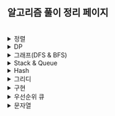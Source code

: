 ## 알고리즘 풀이 정리 페이지


</br>

<details>
  <summary>정렬</summary>

| No. | Title | Site | Level | Review |
|-----|-------|------|-------|--------|
| 8979 | [올림픽](https://www.acmicpc.net/problem/8979) | 백준 | 🥈 S5 | [📝](./sliver/8979_올림픽.md) |
| 10431 | [줄세우기](https://www.acmicpc.net/problem/10431) | 백준 | 🥈 S5 | [📝](./sliver/10431_줄세우기.md) |

</details>

<details>
  <summary>DP</summary>

| No. | Title | Site | Level | Review |
|-----|-------|------|-------|--------|
| 9655 | [돌 게임](https://www.acmicpc.net/problem/9655) | 백준 | 🥈 S5 | [📝](./dp/11726_2xn타일링.md) |
| 2839 | [설탕 배달](https://www.acmicpc.net/problem/2839) | 백준 | 🥈 S4 | [📝](./dp/2839_설탕배달.md) |
| 1463 | [1로 만들기](https://www.acmicpc.net/problem/1463) | 백준 | 🥈 S3 | [📝](./dp/1463_1로%20만들기.md) |
| 11726 | [2xn 타일링](https://www.acmicpc.net/problem/11726) | 백준 | 🥈 S3 | [📝](./dp/11726_2xn타일링.md) |

</details>

<details>
  <summary>그래프(DFS & BFS)</summary>

| No. | Title | Site | Level | Review | Solution |
|-----|-------|------|-------|--------|----------|
| 11724 | [연결요소의 개수](https://www.acmicpc.net/problem/11724) | 백준 | 🥈 S4 | [📝](./sliver/11724_연결요소의개수.md) | DFS |
| 10451 | [순열 사이클](https://www.acmicpc.net/problem/10451) | 백준 | 🥈 S3 | [📝](./sliver/10451_순열사이클.md) | DFS |
| 1260 | [DFS와 BFS](https://www.acmicpc.net/problem/1260) | 백준 | 🥈 S2 | [📝](./sliver/1260_DFS와BFS.md) | DFS & BFS |
| 1389 | [케빈 베이컨의 6단계 법칙](https://www.acmicpc.net/problem/1389) | 백준 | 🥈 S1 | [📝](./sliver/1389_케빈베이컨의6단계법칙.md) | BFS |
| 1697 | [숨바꼭질](https://www.acmicpc.net/problem/1697) | 백준 | 🥈 S1 | [📝](./sliver/1697_숨바꼭질.md) | BFS |
| 2178 | [미로 탐색](https://www.acmicpc.net/problem/2178) | 백준 | 🥈 S1 | [📝](./sliver/2178_미로탐색.md) | BFS |
| 2667 | [단지번호붙이기](https://www.acmicpc.net/problem/2667) | 백준 | 🥈 S1 | [📝](./sliver/2667_단지번호붙이기.md) | DFS |
| 13023 | [ABCDE](https://www.acmicpc.net/problem/13023) | 백준 | 🥇 G5 | [📝](./gold/13023_ABCDE.md) | 백트래킹 |
| 1717 | [집합의 표현](https://www.acmicpc.net/problem/1717) | 백준 | 🥇 G5 | [📝](./gold/1717_집합의표현.md) | Union-Find |
| 1707 | [이분 그래프](https://www.acmicpc.net/problem/1707) | 백준 | 🥇 G4 | [📝](./gold/1707_이분그래프_bfs.md) | BFS |
| 1707 | [이분 그래프](https://www.acmicpc.net/problem/1707) | 백준 | 🥇 G4 | [📝](./gold/1707_이분그래프_dfs.md) | DFS |
| 9109 | [DSLR](https://www.acmicpc.net/problem/9109) | 백준 | 🥇 G4 | [📝](./gold/9019.DSLR.md) | BFS |
| 5427 | [불](https://www.acmicpc.net/problem/5427) | 백준 | 🥇 G4 | [📝](./gold/5427_불.md) | BFS |
| 2573 | [빙산](https://www.acmicpc.net/problem/2573) | 백준 | 🥇 G4 | [📝](./gold/2573_빙산.md) | BFS |
| 2636 | [치즈](https://www.acmicpc.net/problem/2636) | 백준 | 🥇 G4 | [📝](./gold/2636_치즈.md) | BFS |
| 1043 | [거짓말](https://www.acmicpc.net/problem/1043) | 백준 | 🥇 G4 | [📝](./gold/1043_거짓말.md) | DFS |
| 2206 | [벽 부수고 이동하기](https://www.acmicpc.net/problem/2206) | 백준 | 🥇 G3 | [📝](./gold/2206_벽부수고이동하기.md) | BFS |
| 4179 | [불!](https://www.acmicpc.net/problem/4179) | 백준 | 🥇 G3 | [📝](./gold/4179_불!.md) | BFS |
</details>

<details>
  <summary>Stack & Queue</summary>

| No. | Title | Site | Level | Review | Solution |
|-----|-------|------|-------|--------|----------|
| 12605 | [단어순서 뒤집기](https://www.acmicpc.net/problem/12605) | 백준 | 🥉 B2 | [📝](./bronze/12605_단어순서뒤집기.md) | Stack |
| 10773 | [제로](https://www.acmicpc.net/problem/10773) | 백준 | 🥈 S4 | [📝](./sliver/10773_제로.md) | Stack |
| 10845 | [큐](https://www.acmicpc.net/problem/10845) | 백준 | 🥈 S4 | [📝](./sliver/10845_큐.md) | Queue |
| 9012 | [괄호](https://www.acmicpc.net/problem/9012) | 백준 | 🥈 S4 | [📝](./sliver/9012_괄호.md) | Stack |
| 1406 | [에디터](https://www.acmicpc.net/problem/1406) | 백준 | 🥈 S2 | [📝](./sliver/1406_에디터.md) | Stack |

</details>

<details>
  <summary>Hash</summary>

| No. | Title | Site | Level | Review |
|-----|-------|------|-------|--------|
| 11723 | [집합](https://www.acmicpc.net/problem/11723) | 백준 | 🥈 S3 | [📝](./sliver/11723_집합.md) |

</details>

<details>
  <summary>그리디</summary>

| No. | Title | Site | Level | Review |
|-----|-------|------|-------|--------|
| 1541 | [잃어버린 괄호](https://www.acmicpc.net/problem/1541) | 백준 | 🥈 S2 | [📝](./sliver/1541_잃어버린괄호.md) |
| 1931 | [회의실 배정](https://www.acmicpc.net/problem/1931) | 백준 | 🥇 G5 | [📝](./gold/1931_회의실배정.md) |

</details>

<details>
  <summary>구현</summary>

| No. | Title | Site | Level | Review |
|-----|-------|------|-------|--------|
| 15964 | [이상한 기호](https://www.acmicpc.net/problem/15964) | 백준 | 🥉 B5 | [📝](./bronze/15964_이상한기호.md) |
| 15953 | [상금 헌터](https://www.acmicpc.net/problem/15953) | 백준 | 🥉 B5 | [📝](./bronze/15953_상금헌터.md) |
| 2747 | [피보나치 수](https://www.acmicpc.net/problem/2747) | 백준 | 🥉 B2 | [📝](./bronze/2747_피보나치수.md) |
| 10539 | [수빈이와 수열](https://www.acmicpc.net/problem/10539) | 백준 | 🥉 B2 | [📝](./bronze/10539_수빈이와수열.md) |
| 15969 | [행복](https://www.acmicpc.net/problem/15969) | 백준 | 🥉 B2 | [📝](./bronze/15969_행복.md) |
| 1924 | [2007년](https://www.acmicpc.net/problem/1924) | 백준 | 🥉 B1 | [📝](./bronze/1924_2007년.md) |
| 2331 | [반복수열](https://www.acmicpc.net/problem/2331) | 백준 | 🥈 S4 | [📝](./sliver/2331_반복수열.md) |
| 3190 | [뱀](https://www.acmicpc.net/problem/3190) | 백준 | 🥇 G4 | [📝](./gold/3190_뱀.md) |

</details>

<details>
  <summary>우선순위 큐</summary>
| No. | Title | Site | Level | Review |
|-----|-------|------|-------|--------|
| 1655 | [가운데를 말해요](https://www.acmicpc.net/problem/1655) | 백준 | 🥇 G2  | [📝](./gold/1655_가운데를말해요.md) |
</details>


<details>
  <summary>문자열</summary>

[ 문자열 리드미 📝](./bronze/문자열.md)

</details>
